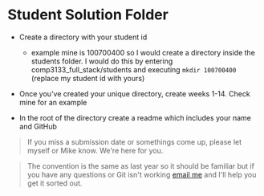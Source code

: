 # Student Solution Folder

* Create a directory with your student id
  * example mine is 100700400 so I would create a directory inside the students folder. I would do this by entering comp3133_full_stack/students and executing `mkdir 100700400` (replace my student id with yours)

* Once you've created your unique directory, create weeks 1-14. Check mine for an example
* In the root of the directory create a readme which includes your name and GitHub

> If you miss a submission date or somethings come up, please let myself or Mike know. We're here for you.

> The convention is the same as last year so it should be familiar but if you have any questions or Git isn't working [email me](jmorenstein@georgebrown.ca) and I'll help you get it sorted out.
